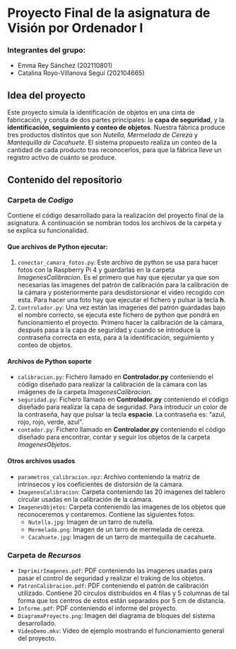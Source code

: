 # Proyecto Final de la asignatura de Visión por Ordenador I
### Integrantes del grupo:
- Emma Rey Sánchez (202110801)
- Catalina Royo-Villanova Seguí (202104665)

## Idea del proyecto
Este proyecto simula la identificación de objetos en una cinta de fabricación, y consta de dos partes principales: la **capa de seguridad**, y la **identificación, seguimiento y conteo de objetos**. Nuestra fábrica produce tres productos distintos que son *Nutella*, *Mermelada de Cereza* y *Mantequilla de Cacahuete*. El sistema propuesto realiza un conteo de la cantidad de cada producto tras reconocerlos, para que la fábrica lleve un registro activo de cuánto se produce.

## Contenido del repositorio
### Carpeta de *Codigo*
Contiene el código desarrollado para la realización del proyecto final de la asignatura. A continuación se nombran todos los archivos de la carpeta y se explica su funcionalidad.
#### Que archivos de Python ejecutar:
1. `conectar_camara_fotos.py`: Este archivo de python se usa para hacer fotos con la Raspberry Pi 4 y guardarlas en la carpeta *ImagenesCalibracion*. Es el primero que hay que ejecutar ya que son necesarias las imagenes del patrón de calibración para la calibración de la cámara y posteriormente para desdistorsionar el video recogido con esta. Para hacer una foto hay que ejecutar el fichero y pulsar la tecla **h**.
2. `Controlador.py`: Una vez están las imagenes del patrón guardadas bajo el nombre correcto, se ejecuta este fichero de python que pondrá en funcionamiento el proyecto. Primero hacer la calibración de la cámara, después pasa a la capa de seguridad y cuando se introduce la contraseña correcta en esta, para a la identificación, seguimiento y conteo de objetos.
#### Archivos de Python soporte
- `calibracion.py`: Fichero llamado en **Controlador.py** conteniendo el código diseñado para realizar la calibración de la cámara con las imágenes de la carpeta *ImagenesCalibracion*.
- `seguridad.py`: Fichero llamado en **Controlador.py** conteniendo el código diseñado para realizar la capa de seguridad. Para introducir un color de la contraseña, hay que pulsar la tecla **espacio**. La contraseña es: "azul, rojo, rojo, verde, azul".
- `contador.py`: Fichero llamado en **Controlador.py** conteniendo el código diseñado para encontrar, contar y seguir los objetos de la carpeta *ImagenesObjetos*.
#### Otros archivos usados
- `parametros_calibracion.npz`: Archivo conteniendo la matriz de intrínsecos y los coeficientes de distorsión de la cámara.
- `ImagenesCalibracion`: Carpeta conteniendo las 20 imagenes del tablero circular usadas en la calibración de la cámara.
- `ImagenesObjetos`: Carpeta conteniendo las imagenes de los objetos que reconoceremos y contaremos. Contiene las siguientes fotos:
  - `Nutella.jpg`: Imagen de un tarro de nutella.
  - `Mermelada.png`: Imagen de un tarro de mermelada de cereza.
  - `Cacahuete.jpg`: Imagen de un tarro de mantequilla de cacahuete.


### Carpeta de *Recursos*
- `ImprimirImagenes.pdf`: PDF conteniendo las imagenes usadas para pasar el control de seguridad y realizar el traking de los objetos.
- `PatronCalibracion.pdf`: PDF conteniendo el patrón de calibración utilizado. Contiene 20 círculos distribuidos en 4 filas y 5 columnas de tal forma que los centros de estos están separados por 5 cm de distancia.
- `Informe.pdf`: PDF conteniendo el informe del proyecto.
- `DiagramaProyecto.png`: Imagen del diagrama de bloques del sistema desarrollado.
- `VideoDemo.mkv`: Video de ejemplo mostrando el funcionamiento general del proyecto.
